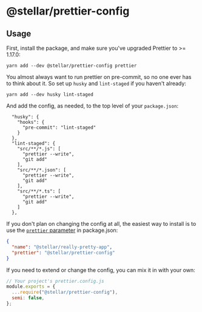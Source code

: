 # @stellar/prettier-config

## Usage

First, install the package, and make sure you've upgraded Prettier to >= 1.17.0:

```
yarn add --dev @stellar/prettier-config prettier
```

You almost always want to run prettier on pre-commit, so no one ever has to
think about it. So set up `husky` and `lint-staged` if you haven't already:

```
yarn add --dev husky lint-staged
```

And add the config, as needed, to the top level of your `package.json`:

```
  "husky": {
    "hooks": {
      "pre-commit": "lint-staged"
    }
  },
  "lint-staged": {
    "src/**/*.js": [
      "prettier --write",
      "git add"
    ],
    "src/**/*.json": [
      "prettier --write",
      "git add"
    ],
    "src/**/*.ts": [
      "prettier --write",
      "git add"
    ]
  },

```

If you don't plan on changing the config at all, the easiest way to install is
to use the
[`prettier` parameter](https://prettier.io/docs/en/configuration.html#sharing-configurations)
in package.json:

```json
{
  "name": "@stellar/really-pretty-app",
  "prettier": "@stellar/prettier-config"
}
```

If you need to extend or change the config, you can mix it in with your own:

```js
// Your project's prettier.config.js
module.exports = {
  ...require("@stellar/prettier-config"),
  semi: false,
};
```
